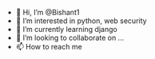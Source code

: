 - 👋 Hi, I’m @Bishant1
- 👀 I’m interested in python, web security
- 🌱 I’m currently learning django
- 💞️ I’m looking to collaborate on ...
- 📫 How to reach me 

<!---
Bishant1/Bishant1 is a ✨ special ✨ repository because its `README.md` (this file) appears on your GitHub profile.
You can click the Preview link to take a look at your changes.
--->
